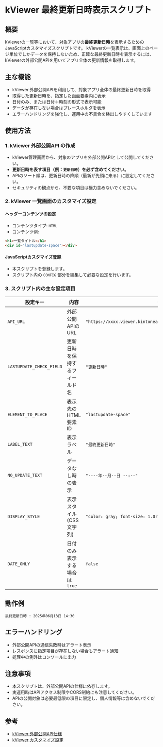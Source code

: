 # kViewer 最終更新日時表示スクリプト

## 概要

kViewerの一覧等において、対象アプリの**最終更新日時**を表示するためのJavaScriptカスタマイズスクリプトです。
kViewerの一覧表示は、画面上のページ単位でしかデータを保持しないため、正確な最終更新日時を表示するには、kViewerの外部公開APIを用いてアプリ全体の更新情報を取得します。

## 主な機能

* kViewer 外部公開APIを利用して、対象アプリ全体の最終更新日時を取得
* 取得した更新日時を、指定した画面要素内に表示
* 日付のみ、または日付＋時刻の形式で表示可能
* データが存在しない場合はプレースホルダを表示
* エラーハンドリングを強化し、運用中の不具合を検出しやすくしています

## 使用方法

### 1. kViewer 外部公開API の作成

* kViewer管理画面から、対象のアプリを外部公開APIとして公開してください。
* **更新日時を表す項目（例：`更新日時`）を必ず含めてください。**
* APIのソート順は、更新日時の降順（最新が先頭に来る）に設定してください。
* セキュリティの観点から、不要な項目は極力含めないでください。

### 2. kViewer 一覧画面のカスタマイズ設定

#### ヘッダーコンテンツの設定

* コンテンツタイプ: `HTML`
* コンテンツ例:

```html
<h1>一覧タイトル</h1>
<div id="lastupdate-space"></div>
```

#### JavaScriptカスタマイズ登録

* 本スクリプトを登録します。
* スクリプト内の `CONFIG` 部分を編集して必要な設定を行います。

### 3. スクリプト内の主な設定項目

| 設定キー                     | 内容                | 例                                                              |
| ------------------------ | ----------------- | -------------------------------------------------------------- |
| `API_URL`                | 外部公開APIのURL       | `"https://xxxx.viewer.kintoneapp.com/public/api/records/...."` |
| `LASTUPDATE_CHECK_FIELD` | 更新日時を保持するフィールド名   | `"更新日時"`                                                       |
| `ELEMENT_TO_PLACE`       | 表示先のHTML要素ID      | `"lastupdate-space"`                                           |
| `LABEL_TEXT`             | 表示ラベル             | `"最終更新日時"`                                                     |
| `NO_UPDATE_TEXT`         | データなし時の表示         | `"----年--月--日 --:--"`                                          |
| `DISPLAY_STYLE`          | 表示スタイル (CSS文字列)   | `"color: gray; font-size: 1.0rem; text-align: right;"`         |
| `DATE_ONLY`              | 日付のみ表示する場合は`true` | `false`                                                        |

## 動作例

```
最終更新日時 : 2025年06月13日 14:30
```

## エラーハンドリング

* 外部公開APIの通信失敗時はアラート表示
* レスポンスに指定項目が存在しない場合もアラート通知
* 処理中の例外はコンソールに出力

## 注意事項

* 本スクリプトは、外部公開APIの仕様に依存します。
* 実運用時はAPIアクセス制限やCORS制約にも注意してください。
* APIの公開対象は必要最低限の項目に限定し、個人情報等は含めないでください。

## 参考

* [kViewer 外部公開API仕様](https://kintone.cybozu.com/jp/)
* [kViewer カスタマイズ設定](https://kintone.cybozu.com/jp/)
